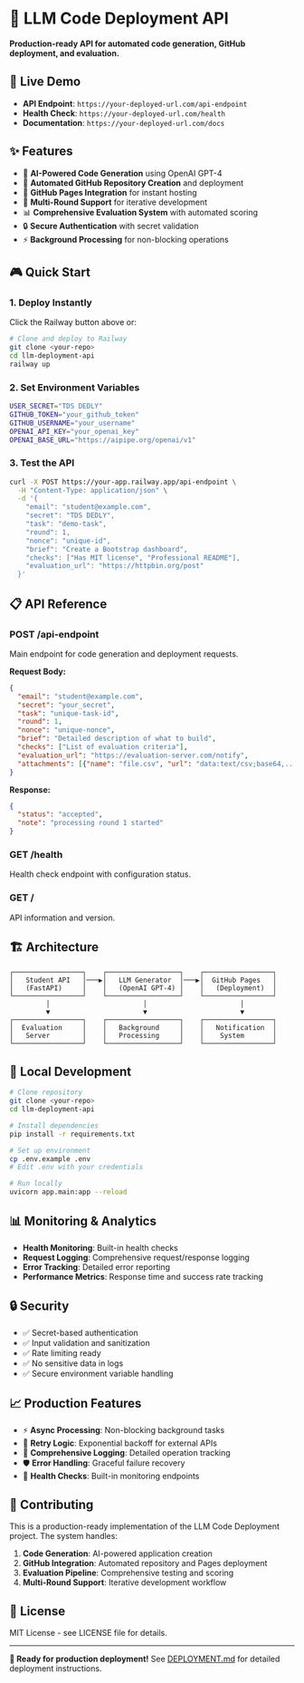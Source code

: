 # 🎯 LLM Code Deployment API

**Production-ready API for automated code generation, GitHub deployment, and evaluation.**
## 🚀 **Live Demo**

- **API Endpoint**: `https://your-deployed-url.com/api-endpoint`
- **Health Check**: `https://your-deployed-url.com/health`
- **Documentation**: `https://your-deployed-url.com/docs`

## ✨ **Features**

- 🤖 **AI-Powered Code Generation** using OpenAI GPT-4
- 🐙 **Automated GitHub Repository Creation** and deployment
- 📄 **GitHub Pages Integration** for instant hosting
- 🔄 **Multi-Round Support** for iterative development
- 📊 **Comprehensive Evaluation System** with automated scoring
- 🔒 **Secure Authentication** with secret validation
- ⚡ **Background Processing** for non-blocking operations

## 🎮 **Quick Start**

### **1. Deploy Instantly**

Click the Railway button above or:

```bash
# Clone and deploy to Railway
git clone <your-repo>
cd llm-deployment-api
railway up
```

### **2. Set Environment Variables**

```bash
USER_SECRET="TDS DEDLY"
GITHUB_TOKEN="your_github_token"
GITHUB_USERNAME="your_username"
OPENAI_API_KEY="your_openai_key"
OPENAI_BASE_URL="https://aipipe.org/openai/v1"
```

### **3. Test the API**

```bash
curl -X POST https://your-app.railway.app/api-endpoint \
  -H "Content-Type: application/json" \
  -d '{
    "email": "student@example.com",
    "secret": "TDS DEDLY",
    "task": "demo-task",
    "round": 1,
    "nonce": "unique-id",
    "brief": "Create a Bootstrap dashboard",
    "checks": ["Has MIT license", "Professional README"],
    "evaluation_url": "https://httpbin.org/post"
  }'
```

## 📋 **API Reference**

### **POST /api-endpoint**

Main endpoint for code generation and deployment requests.

**Request Body:**
```json
{
  "email": "student@example.com",
  "secret": "your_secret",
  "task": "unique-task-id",
  "round": 1,
  "nonce": "unique-nonce",
  "brief": "Detailed description of what to build",
  "checks": ["List of evaluation criteria"],
  "evaluation_url": "https://evaluation-server.com/notify",
  "attachments": [{"name": "file.csv", "url": "data:text/csv;base64,..."}]
}
```

**Response:**
```json
{
  "status": "accepted",
  "note": "processing round 1 started"
}
```

### **GET /health**

Health check endpoint with configuration status.

### **GET /**

API information and version.

## 🏗️ **Architecture**

```
┌─────────────────┐    ┌──────────────────┐    ┌─────────────────┐
│   Student API   │───▶│   LLM Generator  │───▶│  GitHub Pages   │
│   (FastAPI)     │    │   (OpenAI GPT-4) │    │   (Deployment)  │
└─────────────────┘    └──────────────────┘    └─────────────────┘
         │                       │                       │
         ▼                       ▼                       ▼
┌─────────────────┐    ┌──────────────────┐    ┌─────────────────┐
│  Evaluation     │    │   Background     │    │   Notification  │
│   Server        │    │   Processing     │    │    System       │
└─────────────────┘    └──────────────────┘    └─────────────────┘
```

## 🔧 **Local Development**

```bash
# Clone repository
git clone <your-repo>
cd llm-deployment-api

# Install dependencies
pip install -r requirements.txt

# Set up environment
cp .env.example .env
# Edit .env with your credentials

# Run locally
uvicorn app.main:app --reload
```

## 📊 **Monitoring & Analytics**

- **Health Monitoring**: Built-in health checks
- **Request Logging**: Comprehensive request/response logging
- **Error Tracking**: Detailed error reporting
- **Performance Metrics**: Response time and success rate tracking

## 🔒 **Security**

- ✅ Secret-based authentication
- ✅ Input validation and sanitization
- ✅ Rate limiting ready
- ✅ No sensitive data in logs
- ✅ Secure environment variable handling

## 📈 **Production Features**

- ⚡ **Async Processing**: Non-blocking background tasks
- 🔄 **Retry Logic**: Exponential backoff for external APIs
- 📝 **Comprehensive Logging**: Detailed operation tracking
- 🛡️ **Error Handling**: Graceful failure recovery
- 🎯 **Health Checks**: Built-in monitoring endpoints

## 🤝 **Contributing**

This is a production-ready implementation of the LLM Code Deployment project. The system handles:

1. **Code Generation**: AI-powered application creation
2. **GitHub Integration**: Automated repository and Pages deployment
3. **Evaluation Pipeline**: Comprehensive testing and scoring
4. **Multi-Round Support**: Iterative development workflow

## 📄 **License**

MIT License - see LICENSE file for details.

---

**🚀 Ready for production deployment!** See [DEPLOYMENT.md](DEPLOYMENT.md) for detailed deployment instructions.


